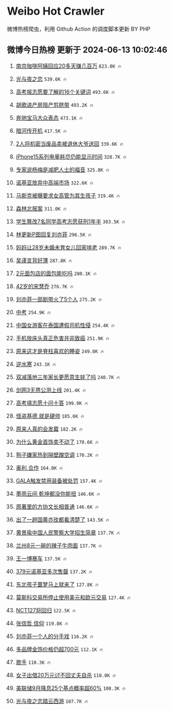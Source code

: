 # Weibo Hot Crawler 



微博热榜爬虫，利用 Github Action 的调度脚本更新 BY PHP 


## 微博今日热榜 更新于 2024-06-13 10:02:46 
1. [南京咖啡阿姨回应20多天赚几百万](https://s.weibo.com/weibo?q=%23%E5%8D%97%E4%BA%AC%E5%92%96%E5%95%A1%E9%98%BF%E5%A7%A8%E5%9B%9E%E5%BA%9420%E5%A4%9A%E5%A4%A9%E8%B5%9A%E5%87%A0%E7%99%BE%E4%B8%87%23&t=31&band_rank=1&Refer=top) `823.0K 🔥` 

1. [光与夜之恋](https://s.weibo.com/weibo?q=%E5%85%89%E4%B8%8E%E5%A4%9C%E4%B9%8B%E6%81%8B&t=31&band_rank=2&Refer=top) `539.6K 🔥` 

1. [高考报志愿要了解的16个关键词](https://s.weibo.com/weibo?q=%23%E9%AB%98%E8%80%83%E6%8A%A5%E5%BF%97%E6%84%BF%E8%A6%81%E4%BA%86%E8%A7%A3%E7%9A%8416%E4%B8%AA%E5%85%B3%E9%94%AE%E8%AF%8D%23&t=31&band_rank=3&Refer=top) `493.6K 🔥` 

1. [胡歌进产房陪产剪脐带](https://s.weibo.com/weibo?q=%23%E8%83%A1%E6%AD%8C%E8%BF%9B%E4%BA%A7%E6%88%BF%E9%99%AA%E4%BA%A7%E5%89%AA%E8%84%90%E5%B8%A6%23&t=31&band_rank=4&Refer=top) `493.2K 🔥` 

1. [奔驰宝马大众表态](https://s.weibo.com/weibo?q=%23%E5%A5%94%E9%A9%B0%E5%AE%9D%E9%A9%AC%E5%A4%A7%E4%BC%97%E8%A1%A8%E6%80%81%23&t=31&band_rank=5&Refer=top) `473.1K 🔥` 

1. [暗河传开机](https://s.weibo.com/weibo?q=%E6%9A%97%E6%B2%B3%E4%BC%A0%E5%BC%80%E6%9C%BA&t=31&band_rank=6&Refer=top) `417.5K 🔥` 

1. [2人将机密当废品卖被退休大爷送回](https://s.weibo.com/weibo?q=%232%E4%BA%BA%E5%B0%86%E6%9C%BA%E5%AF%86%E5%BD%93%E5%BA%9F%E5%93%81%E5%8D%96%E8%A2%AB%E9%80%80%E4%BC%91%E5%A4%A7%E7%88%B7%E9%80%81%E5%9B%9E%23&t=31&band_rank=7&Refer=top) `339.6K 🔥` 

1. [iPhone15系列电量耗尽仍能显示时间](https://s.weibo.com/weibo?q=%23iPhone15%E7%B3%BB%E5%88%97%E7%94%B5%E9%87%8F%E8%80%97%E5%B0%BD%E4%BB%8D%E8%83%BD%E6%98%BE%E7%A4%BA%E6%97%B6%E9%97%B4%23&t=31&band_rank=8&Refer=top) `328.7K 🔥` 

1. [专家说杨梅是减肥人士的福音](https://s.weibo.com/weibo?q=%23%E4%B8%93%E5%AE%B6%E8%AF%B4%E6%9D%A8%E6%A2%85%E6%98%AF%E5%87%8F%E8%82%A5%E4%BA%BA%E5%A3%AB%E7%9A%84%E7%A6%8F%E9%9F%B3%23&t=31&band_rank=9&Refer=top) `325.8K 🔥` 

1. [诺基亚放弃中高端市场](https://s.weibo.com/weibo?q=%23%E8%AF%BA%E5%9F%BA%E4%BA%9A%E6%94%BE%E5%BC%83%E4%B8%AD%E9%AB%98%E7%AB%AF%E5%B8%82%E5%9C%BA%23&t=31&band_rank=10&Refer=top) `322.6K 🔥` 

1. [马斯克被曝要求女高管为其生孩子](https://s.weibo.com/weibo?q=%23%E9%A9%AC%E6%96%AF%E5%85%8B%E8%A2%AB%E6%9B%9D%E8%A6%81%E6%B1%82%E5%A5%B3%E9%AB%98%E7%AE%A1%E4%B8%BA%E5%85%B6%E7%94%9F%E5%AD%A9%E5%AD%90%23&t=31&band_rank=11&Refer=top) `319.4K 🔥` 

1. [森林北报案](https://s.weibo.com/weibo?q=%23%E6%A3%AE%E6%9E%97%E5%8C%97%E6%8A%A5%E6%A1%88%23&t=31&band_rank=12&Refer=top) `311.0K 🔥` 

1. [学生篡改7名同学高考志愿获刑1年半](https://s.weibo.com/weibo?q=%23%E5%AD%A6%E7%94%9F%E7%AF%A1%E6%94%B97%E5%90%8D%E5%90%8C%E5%AD%A6%E9%AB%98%E8%80%83%E5%BF%97%E6%84%BF%E8%8E%B7%E5%88%911%E5%B9%B4%E5%8D%8A%23&t=31&band_rank=13&Refer=top) `303.5K 🔥` 

1. [林更新P图回复刘亦菲](https://s.weibo.com/weibo?q=%23%E6%9E%97%E6%9B%B4%E6%96%B0P%E5%9B%BE%E5%9B%9E%E5%A4%8D%E5%88%98%E4%BA%A6%E8%8F%B2%23&t=31&band_rank=14&Refer=top) `296.5K 🔥` 

1. [妈妈让28岁未婚未育女儿回家啃老](https://s.weibo.com/weibo?q=%23%E5%A6%88%E5%A6%88%E8%AE%A928%E5%B2%81%E6%9C%AA%E5%A9%9A%E6%9C%AA%E8%82%B2%E5%A5%B3%E5%84%BF%E5%9B%9E%E5%AE%B6%E5%95%83%E8%80%81%23&t=31&band_rank=15&Refer=top) `289.7K 🔥` 

1. [吴谨言背好薄](https://s.weibo.com/weibo?q=%23%E5%90%B4%E8%B0%A8%E8%A8%80%E8%83%8C%E5%A5%BD%E8%96%84%23&t=31&band_rank=16&Refer=top) `287.8K 🔥` 

1. [2元面包店的面包能吃吗](https://s.weibo.com/weibo?q=%232%E5%85%83%E9%9D%A2%E5%8C%85%E5%BA%97%E7%9A%84%E9%9D%A2%E5%8C%85%E8%83%BD%E5%90%83%E5%90%97%23&t=31&band_rank=17&Refer=top) `280.1K 🔥` 

1. [42岁的宋慧乔](https://s.weibo.com/weibo?q=%2342%E5%B2%81%E7%9A%84%E5%AE%8B%E6%85%A7%E4%B9%94%23&t=31&band_rank=18&Refer=top) `276.7K 🔥` 

1. [刘亦菲一部剧带火了5个人](https://s.weibo.com/weibo?q=%23%E5%88%98%E4%BA%A6%E8%8F%B2%E4%B8%80%E9%83%A8%E5%89%A7%E5%B8%A6%E7%81%AB%E4%BA%865%E4%B8%AA%E4%BA%BA%23&t=31&band_rank=19&Refer=top) `275.2K 🔥` 

1. [中考](https://s.weibo.com/weibo?q=%E4%B8%AD%E8%80%83&t=31&band_rank=20&Refer=top) `254.9K 🔥` 

1. [中国女游客在泰国遭假司机性侵](https://s.weibo.com/weibo?q=%23%E4%B8%AD%E5%9B%BD%E5%A5%B3%E6%B8%B8%E5%AE%A2%E5%9C%A8%E6%B3%B0%E5%9B%BD%E9%81%AD%E5%81%87%E5%8F%B8%E6%9C%BA%E6%80%A7%E4%BE%B5%23&t=31&band_rank=21&Refer=top) `254.4K 🔥` 

1. [手机放床头真正危害并非致癌](https://s.weibo.com/weibo?q=%23%E6%89%8B%E6%9C%BA%E6%94%BE%E5%BA%8A%E5%A4%B4%E7%9C%9F%E6%AD%A3%E5%8D%B1%E5%AE%B3%E5%B9%B6%E9%9D%9E%E8%87%B4%E7%99%8C%23&t=31&band_rank=22&Refer=top) `251.9K 🔥` 

1. [原来这才是脊柱喜欢的睡姿](https://s.weibo.com/weibo?q=%23%E5%8E%9F%E6%9D%A5%E8%BF%99%E6%89%8D%E6%98%AF%E8%84%8A%E6%9F%B1%E5%96%9C%E6%AC%A2%E7%9A%84%E7%9D%A1%E5%A7%BF%23&t=31&band_rank=23&Refer=top) `249.0K 🔥` 

1. [逆水寒](https://s.weibo.com/weibo?q=%E9%80%86%E6%B0%B4%E5%AF%92&t=31&band_rank=24&Refer=top) `243.1K 🔥` 

1. [双减落地三年家长更愿意生娃了吗](https://s.weibo.com/weibo?q=%23%E5%8F%8C%E5%87%8F%E8%90%BD%E5%9C%B0%E4%B8%89%E5%B9%B4%E5%AE%B6%E9%95%BF%E6%9B%B4%E6%84%BF%E6%84%8F%E7%94%9F%E5%A8%83%E4%BA%86%E5%90%97%23&t=31&band_rank=25&Refer=top) `240.7K 🔥` 

1. [剑网3无界公测上线](https://s.weibo.com/weibo?q=%23%E5%89%91%E7%BD%913%E6%97%A0%E7%95%8C%E5%85%AC%E6%B5%8B%E4%B8%8A%E7%BA%BF%23&t=31&band_rank=26&Refer=top) `201.4K 🔥` 

1. [高考填志愿十问十答](https://s.weibo.com/weibo?q=%23%E9%AB%98%E8%80%83%E5%A1%AB%E5%BF%97%E6%84%BF%E5%8D%81%E9%97%AE%E5%8D%81%E7%AD%94%23&t=31&band_rank=27&Refer=top) `199.9K 🔥` 

1. [怪盗基德 就是硬帅](https://s.weibo.com/weibo?q=%E6%80%AA%E7%9B%97%E5%9F%BA%E5%BE%B7%20%E5%B0%B1%E6%98%AF%E7%A1%AC%E5%B8%85&t=31&band_rank=28&Refer=top) `185.6K 🔥` 

1. [原来人真的会发霉](https://s.weibo.com/weibo?q=%23%E5%8E%9F%E6%9D%A5%E4%BA%BA%E7%9C%9F%E7%9A%84%E4%BC%9A%E5%8F%91%E9%9C%89%23&t=31&band_rank=29&Refer=top) `182.2K 🔥` 

1. [为什么黄金首饰卖不动了](https://s.weibo.com/weibo?q=%23%E4%B8%BA%E4%BB%80%E4%B9%88%E9%BB%84%E9%87%91%E9%A6%96%E9%A5%B0%E5%8D%96%E4%B8%8D%E5%8A%A8%E4%BA%86%23&t=31&band_rank=30&Refer=top) `170.6K 🔥` 

1. [狗子嫌家热到隔壁蹭空调](https://s.weibo.com/weibo?q=%E7%8B%97%E5%AD%90%E5%AB%8C%E5%AE%B6%E7%83%AD%E5%88%B0%E9%9A%94%E5%A3%81%E8%B9%AD%E7%A9%BA%E8%B0%83&t=31&band_rank=31&Refer=top) `170.2K 🔥` 

1. [奥利 合作](https://s.weibo.com/weibo?q=%E5%A5%A5%E5%88%A9%20%E5%90%88%E4%BD%9C&t=31&band_rank=32&Refer=top) `164.0K 🔥` 

1. [GALA触发禁用装备被处罚](https://s.weibo.com/weibo?q=%23GALA%E8%A7%A6%E5%8F%91%E7%A6%81%E7%94%A8%E8%A3%85%E5%A4%87%E8%A2%AB%E5%A4%84%E7%BD%9A%23&t=31&band_rank=33&Refer=top) `157.4K 🔥` 

1. [墨雨云间 乾坤都没你能扭](https://s.weibo.com/weibo?q=%E5%A2%A8%E9%9B%A8%E4%BA%91%E9%97%B4%20%E4%B9%BE%E5%9D%A4%E9%83%BD%E6%B2%A1%E4%BD%A0%E8%83%BD%E6%89%AD&t=31&band_rank=34&Refer=top) `146.6K 🔥` 

1. [原著里的方协文长相普通](https://s.weibo.com/weibo?q=%23%E5%8E%9F%E8%91%97%E9%87%8C%E7%9A%84%E6%96%B9%E5%8D%8F%E6%96%87%E9%95%BF%E7%9B%B8%E6%99%AE%E9%80%9A%23&t=31&band_rank=35&Refer=top) `146.6K 🔥` 

1. [出了一趟国黄亦玫都看清楚了](https://s.weibo.com/weibo?q=%23%E5%87%BA%E4%BA%86%E4%B8%80%E8%B6%9F%E5%9B%BD%E9%BB%84%E4%BA%A6%E7%8E%AB%E9%83%BD%E7%9C%8B%E6%B8%85%E6%A5%9A%E4%BA%86%23&t=31&band_rank=36&Refer=top) `143.5K 🔥` 

1. [黄景瑜中国人民警察大学招生简章](https://s.weibo.com/weibo?q=%23%E9%BB%84%E6%99%AF%E7%91%9C%E4%B8%AD%E5%9B%BD%E4%BA%BA%E6%B0%91%E8%AD%A6%E5%AF%9F%E5%A4%A7%E5%AD%A6%E6%8B%9B%E7%94%9F%E7%AE%80%E7%AB%A0%23&t=31&band_rank=37&Refer=top) `137.7K 🔥` 

1. [兰州8元一碗的辣子牛肉面](https://s.weibo.com/weibo?q=%E5%85%B0%E5%B7%9E8%E5%85%83%E4%B8%80%E7%A2%97%E7%9A%84%E8%BE%A3%E5%AD%90%E7%89%9B%E8%82%89%E9%9D%A2&t=31&band_rank=38&Refer=top) `137.7K 🔥` 

1. [王一博赛车](https://s.weibo.com/weibo?q=%E7%8E%8B%E4%B8%80%E5%8D%9A%E8%B5%9B%E8%BD%A6&t=31&band_rank=39&Refer=top) `137.5K 🔥` 

1. [379元诺基亚多次售罄](https://s.weibo.com/weibo?q=%23379%E5%85%83%E8%AF%BA%E5%9F%BA%E4%BA%9A%E5%A4%9A%E6%AC%A1%E5%94%AE%E7%BD%84%23&t=31&band_rank=40&Refer=top) `137.2K 🔥` 

1. [东北孩子噩梦马上就来了](https://s.weibo.com/weibo?q=%23%E4%B8%9C%E5%8C%97%E5%AD%A9%E5%AD%90%E5%99%A9%E6%A2%A6%E9%A9%AC%E4%B8%8A%E5%B0%B1%E6%9D%A5%E4%BA%86%23&t=31&band_rank=41&Refer=top) `127.8K 🔥` 

1. [莫斯科交易所停止使用美元和欧元交易](https://s.weibo.com/weibo?q=%23%E8%8E%AB%E6%96%AF%E7%A7%91%E4%BA%A4%E6%98%93%E6%89%80%E5%81%9C%E6%AD%A2%E4%BD%BF%E7%94%A8%E7%BE%8E%E5%85%83%E5%92%8C%E6%AC%A7%E5%85%83%E4%BA%A4%E6%98%93%23&t=31&band_rank=42&Refer=top) `127.4K 🔥` 

1. [NCT127将回归](https://s.weibo.com/weibo?q=NCT127%E5%B0%86%E5%9B%9E%E5%BD%92&t=31&band_rank=43&Refer=top) `122.5K 🔥` 

1. [张信哲 信仰](https://s.weibo.com/weibo?q=%E5%BC%A0%E4%BF%A1%E5%93%B2%20%E4%BF%A1%E4%BB%B0&t=31&band_rank=44&Refer=top) `119.8K 🔥` 

1. [刘亦菲一个人的分手戏](https://s.weibo.com/weibo?q=%23%E5%88%98%E4%BA%A6%E8%8F%B2%E4%B8%80%E4%B8%AA%E4%BA%BA%E7%9A%84%E5%88%86%E6%89%8B%E6%88%8F%23&t=31&band_rank=45&Refer=top) `116.2K 🔥` 

1. [多品牌金饰价格仍超700元](https://s.weibo.com/weibo?q=%23%E5%A4%9A%E5%93%81%E7%89%8C%E9%87%91%E9%A5%B0%E4%BB%B7%E6%A0%BC%E4%BB%8D%E8%B6%85700%E5%85%83%23&t=31&band_rank=46&Refer=top) `112.1K 🔥` 

1. [歌手](https://s.weibo.com/weibo?q=%E6%AD%8C%E6%89%8B&t=31&band_rank=47&Refer=top) `110.3K 🔥` 

1. [女子出借20万元讨不回丈夫自杀](https://s.weibo.com/weibo?q=%23%E5%A5%B3%E5%AD%90%E5%87%BA%E5%80%9F20%E4%B8%87%E5%85%83%E8%AE%A8%E4%B8%8D%E5%9B%9E%E4%B8%88%E5%A4%AB%E8%87%AA%E6%9D%80%23&t=31&band_rank=48&Refer=top) `110.0K 🔥` 

1. [美联储9月降息25个基点概率超60%](https://s.weibo.com/weibo?q=%23%E7%BE%8E%E8%81%94%E5%82%A89%E6%9C%88%E9%99%8D%E6%81%AF25%E4%B8%AA%E5%9F%BA%E7%82%B9%E6%A6%82%E7%8E%87%E8%B6%8560%25%23&t=31&band_rank=49&Refer=top) `108.3K 🔥` 

1. [光与夜之恋踏云西游](https://s.weibo.com/weibo?q=%23%E5%85%89%E4%B8%8E%E5%A4%9C%E4%B9%8B%E6%81%8B%E8%B8%8F%E4%BA%91%E8%A5%BF%E6%B8%B8%23&t=31&band_rank=50&Refer=top) `107.7K 🔥` 

